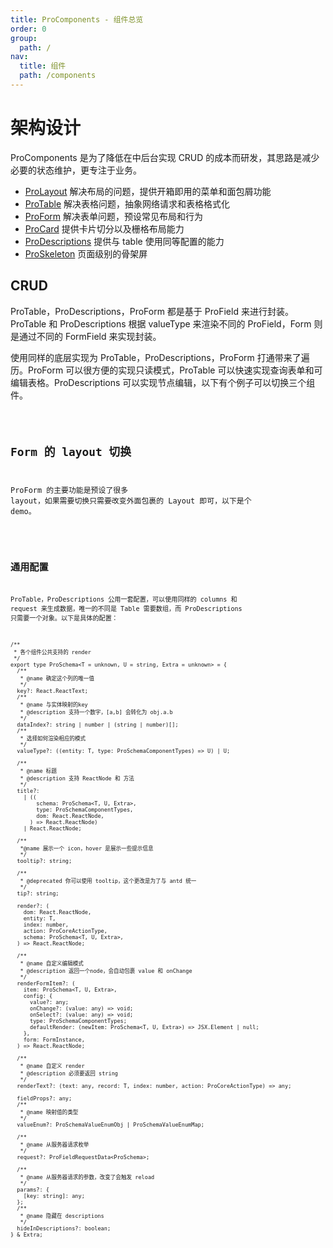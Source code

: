```yaml
---
title: ProComponents - 组件总览
order: 0
group:
  path: /
nav:
  title: 组件
  path: /components
---
```


# 架构设计

ProComponents 是为了降低在中后台实现 CRUD 的成本而研发，其思路是减少必要的状态维护，更专注于业务。

- [ProLayout](/components/layout) 解决布局的问题，提供开箱即用的菜单和面包屑功能
- [ProTable](/components/table) 解决表格问题，抽象网络请求和表格格式化
- [ProForm](/components/form) 解决表单问题，预设常见布局和行为
- [ProCard](/components/card) 提供卡片切分以及栅格布局能力
- [ProDescriptions](/components/descriptions) 提供与 table 使用同等配置的能力
- [ProSkeleton](/components/skeleton) 页面级别的骨架屏

## CRUD

ProTable，ProDescriptions，ProForm 都是基于 ProField 来进行封装。ProTable 和 ProDescriptions 根据 valueType 来渲染不同的 ProField，Form 则是通过不同的 FormField 来实现封装。

使用同样的底层实现为 ProTable，ProDescriptions，ProForm 打通带来了遍历。ProForm 可以很方便的实现只读模式，ProTable 可以快速实现查询表单和可编辑表格。ProDescriptions 可以实现节点编辑，以下有个例子可以切换三个组件。

<code src="../packages/table/src/demos/crud.tsx">

## Form 的 layout 切换

ProForm 的主要功能是预设了很多 layout，如果需要切换只需要改变外面包裹的 Layout 即可，以下是个 demo。

<code src="../packages/form/src/demos/layout-change.tsx">

## 通用配置

ProTable，ProDescriptions 公用一套配置，可以使用同样的 columns 和 request 来生成数据，唯一的不同是 Table 需要数组，而 ProDescriptions 只需要一个对象。以下是具体的配置：

```tsx | pure
/**
 * 各个组件公共支持的 render
 */
export type ProSchema<T = unknown, U = string, Extra = unknown> = {
  /**
   * @name 确定这个列的唯一值
   */
  key?: React.ReactText;
  /**
   * @name 与实体映射的key
   * @description 支持一个数字，[a,b] 会转化为 obj.a.b
   */
  dataIndex?: string | number | (string | number)[];
  /**
   * 选择如何渲染相应的模式
   */
  valueType?: ((entity: T, type: ProSchemaComponentTypes) => U) | U;

  /**
   * @name 标题
   * @description 支持 ReactNode 和 方法
   */
  title?:
    | ((
        schema: ProSchema<T, U, Extra>,
        type: ProSchemaComponentTypes,
        dom: React.ReactNode,
      ) => React.ReactNode)
    | React.ReactNode;

  /**
   *@name 展示一个 icon，hover 是展示一些提示信息
   */
  tooltip?: string;

  /**
   * @deprecated 你可以使用 tooltip，这个更改是为了与 antd 统一
   */
  tip?: string;

  render?: (
    dom: React.ReactNode,
    entity: T,
    index: number,
    action: ProCoreActionType,
    schema: ProSchema<T, U, Extra>,
  ) => React.ReactNode;

  /**
   * @name 自定义编辑模式
   * @description 返回一个node，会自动包裹 value 和 onChange
   */
  renderFormItem?: (
    item: ProSchema<T, U, Extra>,
    config: {
      value?: any;
      onChange?: (value: any) => void;
      onSelect?: (value: any) => void;
      type: ProSchemaComponentTypes;
      defaultRender: (newItem: ProSchema<T, U, Extra>) => JSX.Element | null;
    },
    form: FormInstance,
  ) => React.ReactNode;

  /**
   * @name 自定义 render
   * @description 必须要返回 string
   */
  renderText?: (text: any, record: T, index: number, action: ProCoreActionType) => any;

  fieldProps?: any;
  /**
   * @name 映射值的类型
   */
  valueEnum?: ProSchemaValueEnumObj | ProSchemaValueEnumMap;

  /**
   * @name 从服务器请求枚举
   */
  request?: ProFieldRequestData<ProSchema>;

  /**
   * @name 从服务器请求的参数，改变了会触发 reload
   */
  params?: {
    [key: string]: any;
  };
  /**
   * @name 隐藏在 descriptions
   */
  hideInDescriptions?: boolean;
} & Extra;
```
